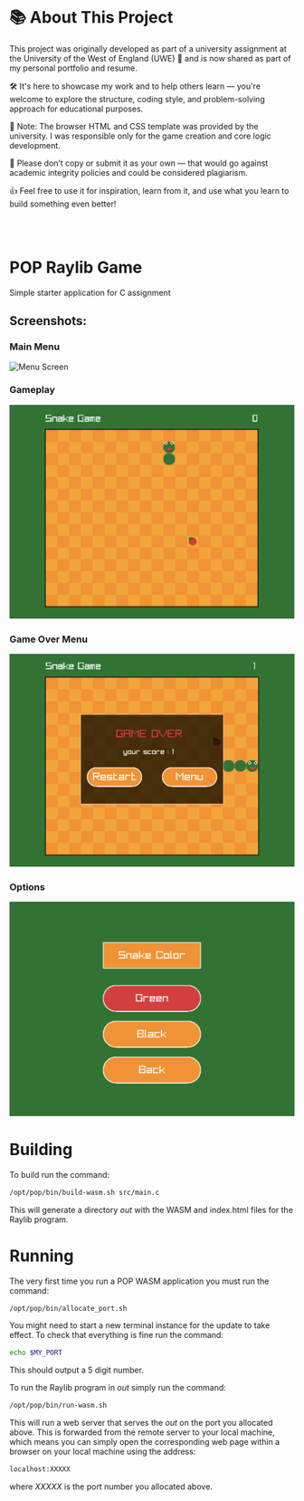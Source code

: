  # 📚 About This Project

This project was originally developed as part of a university assignment at the University of the West of England (UWE) 🏫 and is now shared as part of my personal portfolio and resume.

🛠️ It's here to showcase my work and to help others learn — you're welcome to explore the structure, coding style, and problem-solving approach for educational purposes.

🧩 Note: The browser HTML and CSS template was provided by the university. I was responsible only for the game creation and core logic development.

🚫 Please don’t copy or submit it as your own — that would go against academic integrity policies and could be considered plagiarism.

👍 Feel free to use it for inspiration, learn from it, and use what you learn to build something even better!

<br>
<br>
 
 # POP Raylib Game

Simple starter application for  C assignment

## Screenshots:

### Main Menu
![Menu Screen](assets/Main_Menu.png)

### Gameplay
![Gameplay Screen](assets/Gameplay.png)

### Game Over Menu
![Game Over Screen](assets/Game_Over_Menu.png)

### Options 
![Options Screen](assets/Options.png)



# Building

To build run the command:

```bash
/opt/pop/bin/build-wasm.sh src/main.c
```

This will generate a directory *out* with the WASM and index.html files for the 
Raylib program.

# Running

The very first time you run a POP WASM application you must run the command:

```bash
/opt/pop/bin/allocate_port.sh
```

You might need to start a new terminal instance for the update to take effect.
To check that everything is fine run the command:

```bash
echo $MY_PORT
```

This should output a 5 digit number.


To run the Raylib program in *out* simply run the command:

```bash
/opt/pop/bin/run-wasm.sh
```

This will run a web server that serves the *out* on the port you allocated above. This is forwarded from the 
remote server to your local machine, which means you can simply open the corresponding web page within a browser 
on your local machine using the address:

```bash
localhost:XXXXX
```

where *XXXXX* is the port number you allocated above.

